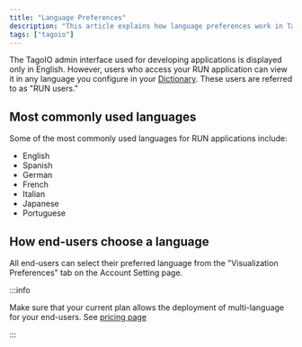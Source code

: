 ```yaml
---
title: "Language Preferences"
description: "This article explains how language preferences work in TagoIO: which parts of the platform are shown in English, how end-users (RUN users) can view applications in other languages, and where to set their preferred language."
tags: ["tagoio"]
---
```

The TagoIO admin interface used for developing applications is displayed only in English. However, users who access your RUN application can view it in any language you configure in your [Dictionary](/docs/tagoio/tagorun/getting-started/dictionaries.md). These users are referred to as "RUN users."

## Most commonly used languages
Some of the most commonly used languages for RUN applications include:

- English
- Spanish
- German
- French
- Italian
- Japanese
- Portuguese

## How end-users choose a language
All end-users can select their preferred language from the "Visualization Preferences" tab on the Account Setting page.


:::info

Make sure that your current plan allows the deployment of multi-language for your end-users. See [pricing page](https://tago.io/pricing)

:::
